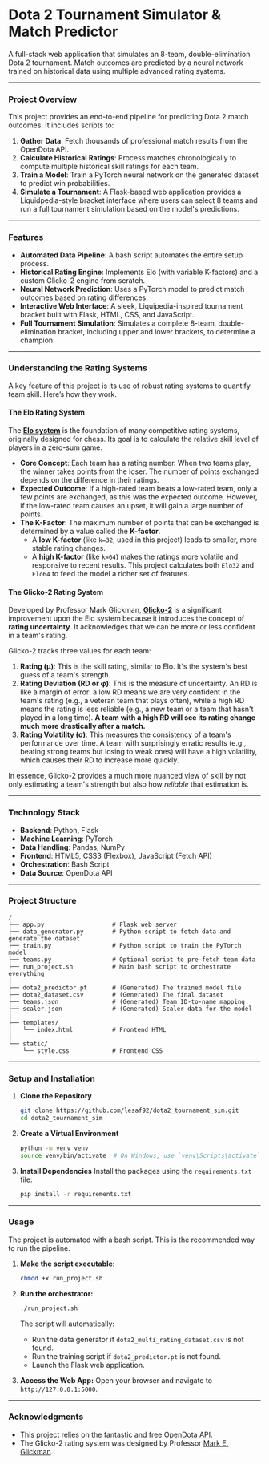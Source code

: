 # Dota 2 Tournament Simulator & Match Predictor

A full-stack web application that simulates an 8-team, double-elimination Dota 2 tournament. Match outcomes are predicted by a neural network trained on historical data using multiple advanced rating systems.

-----

### Project Overview

This project provides an end-to-end pipeline for predicting Dota 2 match outcomes. It includes scripts to:

1.  **Gather Data**: Fetch thousands of professional match results from the OpenDota API.
2.  **Calculate Historical Ratings**: Process matches chronologically to compute multiple historical skill ratings for each team.
3.  **Train a Model**: Train a PyTorch neural network on the generated dataset to predict win probabilities.
4.  **Simulate a Tournament**: A Flask-based web application provides a Liquidpedia-style bracket interface where users can select 8 teams and run a full tournament simulation based on the model's predictions.

-----

### Features

  - **Automated Data Pipeline**: A bash script automates the entire setup process.
  - **Historical Rating Engine**: Implements Elo (with variable K-factors) and a custom Glicko-2 engine from scratch.
  - **Neural Network Prediction**: Uses a PyTorch model to predict match outcomes based on rating differences.
  - **Interactive Web Interface**: A sleek, Liquipedia-inspired tournament bracket built with Flask, HTML, CSS, and JavaScript.
  - **Full Tournament Simulation**: Simulates a complete 8-team, double-elimination bracket, including upper and lower brackets, to determine a champion.

-----

### Understanding the Rating Systems

A key feature of this project is its use of robust rating systems to quantify team skill. Here’s how they work.

#### **The Elo Rating System**

The [**Elo system**](https://en.wikipedia.org/wiki/Elo_rating_system) is the foundation of many competitive rating systems, originally designed for chess. Its goal is to calculate the relative skill level of players in a zero-sum game.

  * **Core Concept**: Each team has a rating number. When two teams play, the winner takes points from the loser. The number of points exchanged depends on the difference in their ratings.
  * **Expected Outcome**: If a high-rated team beats a low-rated team, only a few points are exchanged, as this was the expected outcome. However, if the low-rated team causes an upset, it will gain a large number of points.
  * **The K-Factor**: The maximum number of points that can be exchanged is determined by a value called the **K-factor**.
      * A **low K-factor** (like `k=32`, used in this project) leads to smaller, more stable rating changes.
      * A **high K-factor** (like `k=64`) makes the ratings more volatile and responsive to recent results.
        This project calculates both `Elo32` and `Elo64` to feed the model a richer set of features.

#### **The Glicko-2 Rating System**

Developed by Professor Mark Glickman, [**Glicko-2**](https://en.wikipedia.org/wiki/Glicko_rating_system) is a significant improvement upon the Elo system because it introduces the concept of **rating uncertainty**. It acknowledges that we can be more or less confident in a team's rating.

Glicko-2 tracks three values for each team:

1.  **Rating (μ)**: This is the skill rating, similar to Elo. It's the system's best guess of a team's strength.
2.  **Rating Deviation (RD or φ)**: This is the measure of uncertainty. An RD is like a margin of error: a low RD means we are very confident in the team's rating (e.g., a veteran team that plays often), while a high RD means the rating is less reliable (e.g., a new team or a team that hasn't played in a long time). **A team with a high RD will see its rating change much more drastically after a match.**
3.  **Rating Volatility (σ)**: This measures the consistency of a team's performance over time. A team with surprisingly erratic results (e.g., beating strong teams but losing to weak ones) will have a high volatility, which causes their RD to increase more quickly.

In essence, Glicko-2 provides a much more nuanced view of skill by not only estimating a team's strength but also how *reliable* that estimation is.

-----

### Technology Stack

  - **Backend**: Python, Flask
  - **Machine Learning**: PyTorch
  - **Data Handling**: Pandas, NumPy
  - **Frontend**: HTML5, CSS3 (Flexbox), JavaScript (Fetch API)
  - **Orchestration**: Bash Script
  - **Data Source**: OpenDota API

-----

### Project Structure

```
/
├── app.py                   # Flask web server
├── data_generator.py        # Python script to fetch data and generate the dataset
├── train.py                 # Python script to train the PyTorch model
├── teams.py                 # Optional script to pre-fetch team data
├── run_project.sh           # Main bash script to orchestrate everything
|
├── dota2_predictor.pt       # (Generated) The trained model file
├── dota2_dataset.csv        # (Generated) The final dataset
├── teams.json               # (Generated) Team ID-to-name mapping
├── scaler.json              # (Generated) Scaler data for the model
|
├── templates/
│   └── index.html           # Frontend HTML
|
└── static/
    └── style.css            # Frontend CSS
```

-----

### Setup and Installation

1.  **Clone the Repository**

    ```bash
    git clone https://github.com/lesaf92/dota2_tournament_sim.git
    cd dota2_tournament_sim
    ```

2.  **Create a Virtual Environment**

    ```bash
    python -m venv venv
    source venv/bin/activate  # On Windows, use `venv\Scripts\activate`
    ```

3.  **Install Dependencies**
    Install the packages using the `requirements.txt` file:

    ```bash
    pip install -r requirements.txt
    ```

-----

### Usage

The project is automated with a bash script. This is the recommended way to run the pipeline.

1.  **Make the script executable:**

    ```bash
    chmod +x run_project.sh
    ```

2.  **Run the orchestrator:**

    ```bash
    ./run_project.sh
    ```

    The script will automatically:

      - Run the data generator if `dota2_multi_rating_dataset.csv` is not found.
      - Run the training script if `dota2_predictor.pt` is not found.
      - Launch the Flask web application.

3.  **Access the Web App:** Open your browser and navigate to `http://127.0.0.1:5000`.

-----

### Acknowledgments

  - This project relies on the fantastic and free [OpenDota API](https://docs.opendota.com/).
  - The Glicko-2 rating system was designed by Professor [Mark E. Glickman](https://www.glicko.net/glicko.html).
